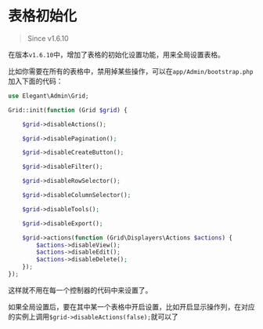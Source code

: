 # 表格初始化

> Since v1.6.10

在版本`v1.6.10`中，增加了表格的初始化设置功能，用来全局设置表格。

比如你需要在所有的表格中，禁用掉某些操作，可以在`app/Admin/bootstrap.php`加入下面的代码：

```php
use Elegant\Admin\Grid;

Grid::init(function (Grid $grid) {

    $grid->disableActions();

    $grid->disablePagination();

    $grid->disableCreateButton();

    $grid->disableFilter();

    $grid->disableRowSelector();

    $grid->disableColumnSelector();

    $grid->disableTools();

    $grid->disableExport();

    $grid->actions(function (Grid\Displayers\Actions $actions) {
        $actions->disableView();
        $actions->disableEdit();
        $actions->disableDelete();
    });
});
```

这样就不用在每一个控制器的代码中来设置了。

如果全局设置后，要在其中某一个表格中开启设置，比如开启显示操作列，在对应的实例上调用`$grid->disableActions(false);`就可以了
